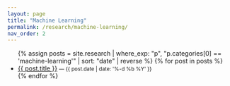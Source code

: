 ```yaml
---
layout: page
title: "Machine Learning"
permalink: /research/machine-learning/
nav_order: 2
---
```

<!-- Auto-list every article whose first category matches this slug -->
<ul>
{% assign posts = site.research | where_exp: "p", "p.categories[0] == 'machine-learning'" | sort: "date" | reverse %}
{% for post in posts %}
  <li><a href="{{ post.url | relative_url }}">{{ post.title }}</a> <small>— {{ post.date | date: '%-d %b %Y' }}</small></li>
{% endfor %}
</ul>
